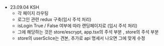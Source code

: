 - 23.09.04 KSH
  - 각 페이지 라우팅
  - 로그인 관련 redux 구축(임시 주석 처리)
  - isLogin True / False 여부에 따라 랜딩페이지로 (임시 주석 처리)
  - 그에 해당하는 것은 store/escrypt, app.tsx의 주석 부분 , store의 주석 부분
  - store의 userSclice는 견본, 추가로 api 명세서 나오면 그에 맞게 수정

